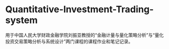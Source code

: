 # Quantitative-Investment-Trading-system
用于中国人民大学财政金融学院刘振亚教授的“金融计量与量化策略分析”与“量化投资交易策略分析与系统设计”两门课程的课程作业和笔记记录。
